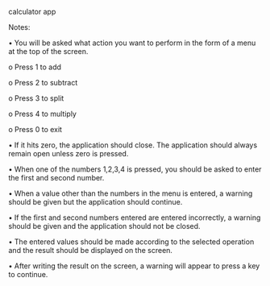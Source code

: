 calculator app

Notes:

• You will be asked what action you want to perform in the form of a menu at the top of the screen.

o Press 1 to add

o Press 2 to subtract

o Press 3 to split

o Press 4 to multiply

o Press 0 to exit



• If it hits zero, the application should close. The application should always remain open unless zero is pressed.

• When one of the numbers 1,2,3,4 is pressed, you should be asked to enter the first and second number.

• When a value other than the numbers in the menu is entered, a warning should be given but the application should continue.

• If the first and second numbers entered are entered incorrectly, a warning should be given and the application should not be closed.

• The entered values should be made according to the selected operation and the result should be displayed on the screen.

• After writing the result on the screen, a warning will appear to press a key to continue.
